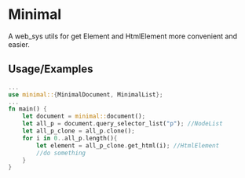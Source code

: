 
# Minimal

A web_sys utils for get Element and HtmlElement more convenient and easier.



## Usage/Examples

```rust
...
use minimal::{MinimalDocument, MinimalList};
...
fn main() {
    let document = minimal::document();
    let all_p = document.query_selector_list("p"); //NodeList
    let all_p_clone = all_p.clone();
    for i in 0..all_p.length(){
        let element = all_p_clone.get_html(i); //HtmlElement
        //do something
    }
}
```

